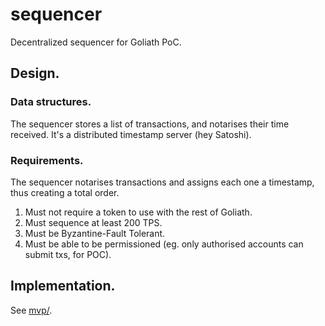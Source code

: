 
sequencer
=========

Decentralized sequencer for Goliath PoC. 

## Design.

### Data structures.

The sequencer stores a list of transactions, and notarises their time received. It's a distributed timestamp server (hey Satoshi). 

### Requirements.

The sequencer notarises transactions and assigns each one a timestamp, thus creating a total order.

 1. Must not require a token to use with the rest of Goliath.
 2. Must sequence at least 200 TPS.
 3. Must be Byzantine-Fault Tolerant.
 4. Must be able to be permissioned (eg. only authorised accounts can submit txs, for POC).

## Implementation.

See [mvp/](./mvp).